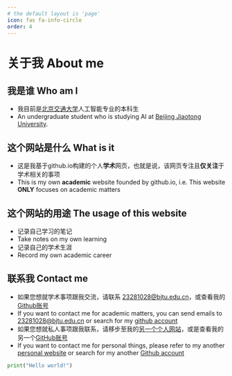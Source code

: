 ```yaml
---
# the default layout is 'page'
icon: fas fa-info-circle
order: 4
---
```


# 关于我 About me

## 我是谁 Who am I
- 我目前是[北京交通大学](https://www.bjtu.edu.cn/)人工智能专业的本科生
- An undergraduate student who is studying AI at [Beijing Jiaotong University](https://www.bjtu.edu.cn/).

## 这个网站是什么 What is it

- 这是我基于github.io构建的个人**学术**网页，也就是说，该网页专注且**仅关注**于学术相关的事项
- This is my own **academic** website founded by github.io, i.e. This website **ONLY** focuses on academic matters

## 这个网站的用途 The usage of this website
- 记录自己学习的笔记
- Take notes on my own learning
- 记录自己的学术生涯
- Record my own academic career

## 联系我 Contact me
- 如果您想就学术事项跟我交流，请联系 23281028@bjtu.edu.cn，或查看我的[Github账号](https://github.com/zhaiwangyuxuan)
- If you want to contact me for academic matters, you can send emails to 23281028@bjtu.edu.cn or search for my [github account](https://github.com/zhaiwangyuxuan)
- 如果您想就私人事项跟我联系，请移步至我的[另一个个人网站](https://hewkick-daze.icu/)，或是查看我的另一个[GitHub账号](https://github.com/hewkick)
- If you want to contact me for personal things, please refer to my another [personal website](https://hewkick-daze.icu/) or search for my another [Github account](https://github.com/hewkick)

```python
print("Hello world!")   
```